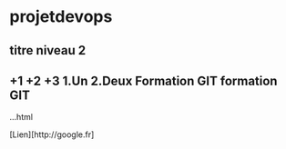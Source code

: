 # projetdevops
## titre niveau 2
+1
+2
+3
1.Un
2.Deux
Formation **GIT**
formation **GIT**
--
...html
<html></html>
[Lien][http://google.fr]
